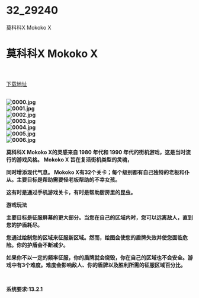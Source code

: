 # 32_29240
莫科科X Mokoko X
# 莫科科X Mokoko X
 <br/></br>
[下载地址](https://www.switch520.cc/article/29240 "下载地址")
<br/></br>

<p><strong><img title="0000.jpg" src="https://www.switch520.cc/muke_img/2022_04_07_dcb09f598b677.jpg" alt="0000.jpg"></strong><br>
<strong><img title="0001.jpg" src="https://www.switch520.cc/muke_img/2022_04_07_1ccabc274c565.jpg" alt="0001.jpg"></strong><br>
<strong><img title="0002.jpg" src="https://www.switch520.cc/muke_img/2022_04_07_40e9b97b10820.jpg" alt="0002.jpg"></strong><br>
<strong><img title="0003.jpg" src="https://www.switch520.cc/muke_img/2022_04_07_30bd4e3271ea7.jpg" alt="0003.jpg"></strong><br>
<strong><img title="0004.jpg" src="https://www.switch520.cc/muke_img/2022_04_07_00fbf499b51d9.jpg" alt="0004.jpg"></strong><br>
<strong><img title="0005.jpg" src="https://www.switch520.cc/muke_img/2022_04_07_0692901f2d2ca.jpg" alt="0005.jpg"></strong><br>
<strong><img title="0006.jpg" src="https://www.switch520.cc/muke_img/2022_04_07_b96538dbff9bf.jpg" alt="0006.jpg">&nbsp;</strong></p>
<p><strong>莫科科X Mokoko X的灵感来自 1980 年代和 1990 年代的街机游戏，这是当时流行的游戏风格。 Mokoko X 旨在复活街机类型的灵魂，</strong></p>
<p><strong>同时增添现代气息。 Mokoko X有32个关卡；每个级别都有自己独特的老板和仆从。主要目标是帮助需要怪老板帮助的不幸女孩。</strong></p>
<p><strong>这有时是通过手机游戏关卡，有时是帮助厨房里的昆虫。</strong></p>
<p><strong>游戏玩法</strong></p>
<p><strong>主要目标是征服屏幕的更大部分。当您在自己的区域内时，您可以远离敌人，直到您的护盾耗尽。</strong></p>
<p><strong>您通过绘制您的区域来征服新区域。然而，绘图会使您的盾牌失效并使您面临危险。你的护盾会不断减少。</strong></p>
<p><strong>如果你不以一定的频率征服，你的盾牌就会烧毁，你在自己的区域也不会安全。游戏中有3个难度。难度会影响敌人、你的盾牌以及胜利所需的征服区域百分比。</strong></p>
<p>&nbsp;</p>
<p><strong>系统要求:13.2.1</strong></p>



